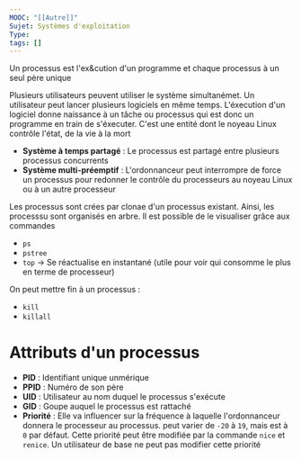 ```yaml
---
MOOC: "[[Autre]]"
Sujet: Systèmes d'exploitation
Type: 
tags: []
---
```

Un processus est l'ex&cution d'un programme et chaque processus à un seul père unique

Plusieurs utilisateurs peuvent utiliser le système simultanémet. Un utilisateur peut lancer plusieurs logiciels en même temps. L'éxecution d'un logiciel donne naissance à un tâche ou processus qui est donc un programme en train de s'éxecuter. C'est une entité dont le noyeau Linux contrôle l'état, de la vie à la mort
- **Système à temps partagé** : Le processus est partagé entre plusieurs processus concurrents
- **Système multi-préemptif** : L'ordonnanceur peut interrompre de force un processus pour redonner le contrôle du processeurs au noyeau Linux ou à un autre processeur

Les processus sont crées par clonae d'un processus existant. Ainsi, les processsu sont organisés en arbre. Il est possible de le visualiser grâce aux commandes
- `ps`
- `pstree`
- `top` → Se réactualise en instantané (utile pour voir qui consomme le plus en terme de processeur)

On peut mettre fin à un processus :
- `kill`
- `killall`

# Attributs d'un processus
- **PID** : Identifiant unique unmérique
- **PPID** : Numéro de son père
- **UID** : Utilisateur au nom duquel le processus s'exécute
- **GID** : Goupe auquel le processus est rattaché
- **Priorité** : Elle va influencer sur la fréquence à laquelle l'ordonnanceur donnera le processeur au processus. peut varier de `-20` à `19`, mais est à `0` par défaut. Cette priorité peut être modifiée par la commande `nice` et `renice`. Un utilisateur de base ne peut pas modifier cette priorité